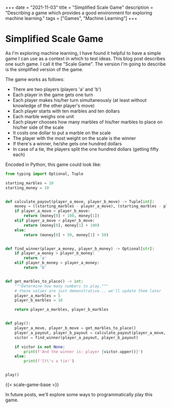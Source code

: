 +++
date = "2021-11-03"
title = "Simplified Scale Game"
description = "Describing a game which provides a good environment for exploring machine learning."
tags = ["Games", "Machine Learning"]
+++

# Simplified Scale Game

As I'm exploring machine learning, I have found it helpful to have a simple game I can use as a context in which to test ideas.
This blog post describes one such game.
I call it the "Scale Game". The version I'm going to describe is the simplified version of the game.

The game works as follows:

- There are two players (players 'a' and 'b')
- Each player in the game gets one turn
- Each player makes his/her turn simultaneously (at least without knowledge of the other player's move)
- Each player starts with ten marbles and ten dollars
- Each marble weighs one unit
- Each player chooses how many marbles of his/her marbles to place on his/her side of the scale
- It costs one dollar to put a marble on the scale
- The player with the most weight on the scale is the winner
- If there's a winner, he/she gets one hundred dollars
- In case of a tie, the players split the one hundred dollars (getting fifty each)

Encoded in Python, this game could look like:

```python
from typing import Optional, Tuple

starting_marbles = 10
starting_money = 10


def calculate_payout(player_a_move, player_b_move) -> Tuple[int]:
    money = ((starting_marbles - player_a_move), (starting_marbles - player_b_move))
    if player_a_move > player_b_move:
        return (money[0] + 100, money[1])
    elif player_a_move < player_b_move:
        return (money[0], money[1] + 100)
    else:
        return (money[0] + 50, money[1] + 50)


def find_winner(player_a_money, player_b_money) -> Optional[str]:
    if player_a_money > player_b_money:
        return 'a'
    elif player_b_money > player_a_money:
        return 'b'


def get_marbles_to_place() -> int:
    """Determine how many numbers to play."""
    # these values are just demonstrative... we'll update them later
    player_a_marbles = 5
    player_b_marbles = 10

    return player_a_marbles, player_b_marbles


def play():
    player_a_move, player_b_move = get_marbles_to_place()
    player_a_payout, player_b_payout = calculate_payout(player_a_move, player_b_move)
    victor = find_winner(player_a_payout, player_b_payout)

    if victor is not None:
        print(f'And the winner is: player {victor.upper()}')
    else:
        print(f'It\'s a tie!')


play()
```

{{< scale-game-base >}}

In future posts, we'll explore some ways to programmatically play this game.
